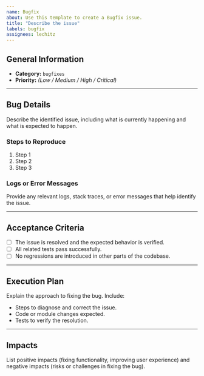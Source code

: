 ```yaml
---
name: Bugfix
about: Use this template to create a Bugfix issue.
title: "Describe the issue"
labels: bugfix
assignees: lechitz
---
```


## General Information
- **Category:** `bugfixes`
- **Priority:** *(Low / Medium / High / Critical)*

---

## Bug Details
Describe the identified issue, including what is currently happening and what is expected to happen.

### Steps to Reproduce
1. Step 1
2. Step 2
3. Step 3

### Logs or Error Messages
Provide any relevant logs, stack traces, or error messages that help identify the issue.

---

## Acceptance Criteria
- [ ] The issue is resolved and the expected behavior is verified.
- [ ] All related tests pass successfully.
- [ ] No regressions are introduced in other parts of the codebase.

---

## Execution Plan
Explain the approach to fixing the bug. Include:
- Steps to diagnose and correct the issue.
- Code or module changes expected.
- Tests to verify the resolution.

---

## Impacts
List positive impacts (fixing functionality, improving user experience) and negative impacts (risks or challenges in fixing the bug).
